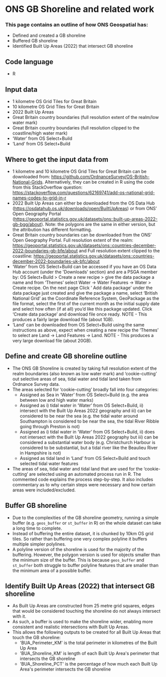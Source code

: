 # ONS GB Shoreline and related work

### This page contains an outline of how ONS Geospatial has:
*	Defined and created a GB shoreline
*	Buffered GB shoreline
*	Identified Built Up Areas (2022) that intersect GB shoreline

## Code language
*	R 

## Input data
*	1 kilometre OS Grid Tiles for Great Britain
*	10 kilometre OS Grid Tiles for Great Britain
*	2022 Built Up Areas
*	Great Britain country boundaries (full resolution extent of the realm/low water mark)
*	Great Britain country boundaries (full resolution clipped to the coastline/high water mark)
*	‘Water’ from OS Select+Build
*	‘Land’ from OS Select+Build

## Where to get the input data from
*	1 kilometre and 10 kilometre OS Grid Tiles for Great Britain can be downloaded from: https://github.com/OrdnanceSurvey/OS-British-National-Grids. Alternatively, they can be created in R using the code from this StackOverflow question: https://stackoverflow.com/questions/62169741/add-os-national-grid-names-codes-to-grid-in-r 
*	2022 Built Up Areas can either be downloaded from the OS Data Hub (https://osdatahub.os.uk/downloads/open/BuiltUpAreas) or from ONS’ Open Geography Portal (https://geoportal.statistics.gov.uk/datasets/ons::built-up-areas-2022-gb-bgg/about). Note: the polygons are the same in either version, but the attribution has different formatting.
*	Great Britain country boundaries can be downloaded from the ONS’ Open Geography Portal. Full resolution extent of the realm: https://geoportal.statistics.gov.uk/datasets/ons::countries-december-2022-boundaries-gb-bfe/about and Full resolution extent clipped to the coastline: https://geoportal.statistics.gov.uk/datasets/ons::countries-december-2022-boundaries-uk-bfc/about 
*	‘Water’ from OS Select+Build can be accessed if you have an OS Data Hub account (under the 'Downloads' section) and are a PSGA member by: OS Select+Build > Create a new recipe > give the data package a name and from ‘Themes’ select Water → Water Features → Water > Create recipe. On the next page Click ‘ Add data package’ under the data package just created and give the package a name, select ‘British National Grid’ as the Coordinate Reference System, GeoPackage as the file format, select the first of the current month as the initial supply date and select how often (if at all) you’d like this package updated. Click ‘Create data package’ and download file once ready. NOTE - This produces a fairly large download file (about 1GB).
*	‘Land’ can be downloaded from OS Select+Build using the same instructions as above, expect when creating a new recipe the ‘Themes’ to select are Land → Land Features → Land.  NOTE - This produces a very large download file (about 20GB).

## Define and create GB shoreline outline
*	The ONS GB Shoreline is created by taking full resolution extent of the realm boundaries (also known as low water mark) and ‘cookie-cutting’ out selective areas of sea, tidal water and tidal land taken from Ordnance Survey data.
*	The areas selected for ‘cookie-cutting’ broadly fall into four categories:
    -	Assigned as Sea in ‘Water’ from OS Select+Build (e.g. the area between low and high water marks)
    -	Assigned as i) tidal water in ‘Water’ from OS Select+Build, ii) intersect with the Built Up Areas 2022 geography and iii) can be considered to be near the sea (e.g. the tidal water around Southampton is considered to be near the sea, the tidal River Ribble going through Preston is not)
    -	Assigned as i) tidal water in ‘Water’ from OS Select+Build, ii) does not intersect with the Built Up Areas 2022 geography but iii) can be considered a substantial water body (e.g. Christchurch Harbour is considered to be substantial, but a tidal river like the Beaulieu River in Hampshire is not)
    -	Assigned as tidal land in ‘Land’ from OS Select+Build and touch selected tidal water features
*	The areas of sea, tidal water and tidal land that are used for the ‘cookie-cutting’ are selected using an automated process run in R. The commented code explains the process step-by-step. It also includes commentary as to why certain steps were necessary and how certain areas were included/excluded.

## Buffer GB shoreline
* Due to the complexities of the GB shoreline geometry, running a simple buffer (e.g. `geos_buffer` or `st_buffer` in R) on the whole dataset can take a long time to complete.
* Instead of buffering the entire dataset, it is chunked by 10km OS grid tiles. So rather than buffering one very complex polyline it buffers multiple simpler polylines.
* A polyline version of the shoreline is used for the majority of the buffering. However, the polygon version is used for objects smaller than the minimum size of the buffer. This is because `geos_buffer` and `st_buffer` both struggle to buffer polyline features that are smaller than the minimum area of a possible buffer.

## Identify Built Up Areas (2022) that intersect GB shoreline
*	As Built Up Areas are constructed from 25 metre grid squares, edges that would be considered touching the shoreline do not always intersect with it.
*	As such, a buffer is used to make the shoreline wider, enabling more consistent and realistic intersections with Built Up Areas.
*	This allows the following outputs to be created for all Built Up Areas that touch the GB shoreline:
    - 'BUA_Perimeter_KM' is the total perimeter in kilometres of the Built Up Area
    - 'BUA_Shoreline_KM' is length of each Built Up Area's perimeter that intersects the GB shoreline
    - 'BUA_Shoreline_PCT' is the percentage of how much each Built Up Area's perimeter intersects the GB shoreline


